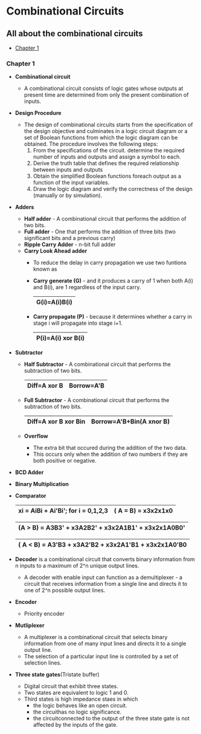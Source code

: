 # Combinational Circuits

## All about the combinational circuits

* [Chapter 1](/Digital%20Electronics/Topics/combinational.md#chapter-1)

### Chapter 1

* **Combinational circuit**
  * A combinational circuit consists of logic gates whose outputs at present time are determined from only the present combination of inputs.
* **Design Procedure**
  * The design of combinational circuits starts from the specification of the design objective and culminates in a logic circuit diagram or a set of Boolean functions from which the logic diagram can be obtained. The procedure involves the following steps:
    1. From the specifications of the circuit. determine the required number of inputs and outputs and assign a symbol to each.
    1. Derive the truth table that defines the required relationship between inputs and outputs
    1. Obtain the simplified Boolean functions foreach output as a function of the input variables.
    1. Draw the logic diagram and verify the correctness of the design (manually or by simulation).
* **Adders**
  * **Half adder** - A combinational circuit that performs the addition of two bits.
  * **Full adder** - One that performs the addition of three bits (two significant bits and a previous carry)
  * **Ripple Carry Adder** - n-bit full adder
  * **Carry Look Ahead adder**
    * To reduce the delay in carry propagation we use two funtions known as
    * **Carry generate (G)** - and it produces a carry of 1 when both A(i) and B(i), are 1 regardless of the input carry.

      |G(i)=A(i)B(i)|
      |--|
    * **Carry propagate (P)** - because it determines whether a carry in stage i will propagate into stage i+1.

      |P(i)=A(i) xor B(i)|
      |--|
* **Subtractor**
  * **Half Subtractor** - A combinational circuit that performs the subtraction of two bits.

      |Diff=A xor B|Borrow=A'B|
      |--|--|
  * **Full Subtractor** - A combinational circuit that performs the subtraction of two bits.

      |Diff=A xor B xor Bin|Borrow=A'B+Bin(A xnor B)|
      |--|--|
  * **Overflow**
    * The extra bit that occured during the addition of the two data.
    * This occurs only when the addition of two numbers if they are both positive or negative.
* **BCD Adder**
* **Binary Multiplication**
* **Comparator**

    |xi = AiBi + Ai'Bi'; for i = 0,1,2,3|( A = B) = x3x2x1x0|
    |--|--|

    |(A > B) = A3B3' + x3A2B2' + x3x2A1B1' + x3x2x1A0B0'
    |--|

    |( A < B) = A3'B3 + x3A2'B2 + x3x2A1'B1 + x3x2x1A0'B0
    |--|
* **Decoder** is a combinational circuit that converts binary information from n inputs  to a maximum of 2^n unique output lines.
  * A decoder with enable input can function as a demultiplexer - a circuit that receives information from a single line and directs it to one of 2^n possible output lines.
* **Encoder**
  * Priority encoder
* **Mutliplexer**
  * A multiplexer is a combinational circuit that selects binary information from one of many input lines and directs it to a single output line.
  * The selection of a particular input line is controlled by a set of selection lines.
* **Three state gates**(Tristate buffer)
  * Digital circuit that exhibit three states.
  * Two states are equivalent to logic 1 and 0.
  * Third states is high impedance staes in which
    * the logic behaves like an open circuit.
    * the circuithas no logic significance.
    * the circuitconnected to the output of the three state gate is not affected by the inputs of the gate.
